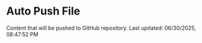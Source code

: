 # Auto Push File

Content that will be pushed to GitHub repository.
Last updated: 06/30/2025, 08:47:52 PM